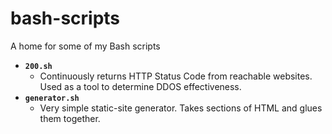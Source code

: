 # bash-scripts
A home for some of my Bash scripts

- **`200.sh`**
    - Continuously returns HTTP Status Code from reachable websites. Used as a tool to determine DDOS effectiveness.
- **`generator.sh`**
    - Very simple static-site generator. Takes sections of HTML and glues them together.
